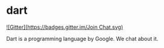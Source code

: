 dart
====

[![Gitter](https://badges.gitter.im/Join Chat.svg)](https://gitter.im/dev-ua/dart?utm_source=badge&utm_medium=badge&utm_campaign=pr-badge&utm_content=badge)

Dart is a programming language by Google. We chat about it.
